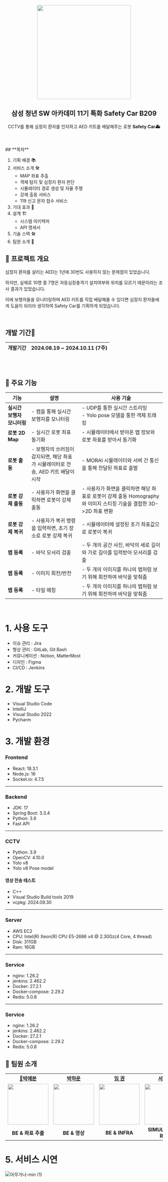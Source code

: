  <div align="center">

<img width="300px" src="https://github.com/user-attachments/assets/33d90d25-fe2f-4411-aa58-9e971deacb6e" />

<br>

<h2>삼성 청년 SW 아카데미 11기 특화 Safety Car B209</h2>

<p>
    CCTV를 통해 심정지 환자를 인지하고
    AED 키트를 배달해주는 로봇 <strong>Safety Car🚑</strong>
</p>

<br/>
<br/>

</div>

<div>
## **목차**

1. 기획 배경 📚
2. 서비스 소개 🛠️
   - MAP 좌표 추출
   - 객체 탐지 및 심정지 환자 판단
   - 시뮬레이터 경로 생성 및 자율 주행
   - 강제 출동 서비스
   - 119 신고 문자 접수 서비스
3. 기대 효과 🌟
4. 설계 🏗️
   - 시스템 아키텍처
   - API 명세서
5. 기술 스택 🛠️
6. 팀원 소개 👥
</div>

<div>

## 💫 프로젝트 개요

심정지 환자를 살리는 AED는 1년에 30번도 사용하지 않는 문제점이 있었습니다.

하지만, 실제로 10명 중 7명은 자동심장충격기 설치여부와 위치를 모르기 때문이라는 조사 결과가 있었습니다.

이에 보행자들을 모니터링하며 AED 키트를 직접 배달해줄 수 있다면 심정지 환자들에게 도움이 되리라 생각하여 Safety Car를 기획하게 되었습니다.

<br/>

<h2> 개발 기간📅</h2>

| 개발기간 | 2024.08.19 ~ 2024.10.11 (7주) |
| -------- | ----------------------------- |

</div>

</div>

<br/>
<br/>

<!-- 기술 스택 -->

## 📌 주요 기능

| **기능**                        | **설명**                                                                                                                                           | **사용 기술**                                                                                                              |
| ------------------------------- | -------------------------------------------------------------------------------------------------------------------------------------------------- | -------------------------------------------------------------------------------------------------------------------------- |
| **실시간 보행자 모니터링**          | - 캠을 통해 실시간 보행자를 모니터링<br>                                     | - UDP를 통한 실시간 스트리밍<br>- Yolo pose 모델을 통한 객체 트래킹                                                                |
| **로봇 2D Map** | - 실시간 로봇 좌표 동기화<br>                                                                     | - 시뮬레이터에서 받아온 맵 정보와 로봇 좌표를 받아서 동기화                                                                                             |
| **로봇 출동**                    | - 보행자의 쓰러짐이 감지되면, 해당 좌표가 시뮬레이터로 전송, AED 키트 배달이 시작                                                                                                     | - MORAI 시뮬레이터와 서버 간 통신을 통해 전달된 좌표로 출발                                                |
| **로봇 강제 출동**        | - 사용자가 화면을 클릭하면 로봇이 강제 출동<br>                                                                                    | - 사용자가 화면을 클릭하면 해당 좌표로 로봇이 강제 출동 Homography와 이미지 스티칭 기술을 결합한 3D->2D 좌표 변환                                                                                         |
| **로봇 강제 복귀**               | - 사용자가 복귀 명령을 입력하면, 초기 장소로 로봇 강제 복귀<br>                               | - 시뮬레이터에 설정된 초기 좌표값으로 로봇이 복귀 |
| **맵 등록**             | - 바닥 모서리 검출<br>                                                                        | - 두 개의 공간 사진, 바닥의 세로 길이와 가로 길이를 입력받아 모서리를 검출            |
| **맵 등록**          | - 이미지 회전/반전                                                              | - 두 개의 이미지를 하나의 맵처럼 보기 위해 회전하여 바닥을 맞춰줌                                                                                      |
| **맵 등록**          | - 타일 매칭                                                              | - 두 개의 이미지를 하나의 맵처럼 보기 위해 회전하여 바닥을 맞춰줌                                                                                      |

<br/>


# 1. 사용 도구
- 이슈 관리 : Jira
- 형상 관리 : GitLab, Git Bash
- 커뮤니케이션 : Notion, MatterMost
- 디자인 : Figma
- CI/CD : Jenkins

# 2. 개발 도구
- Visual Studio Code
- IntelliJ
- Visual Studio 2022
- Pycharm


# 3. 개발 환경
### Frontend 
- React: 18.3.1   
- Node.js: 16   
- Socket.io: 4.7.5

---
### Backend
- JDK: 17  
- Spring Boot: 3.3.4  
- Python: 3.9  
- Fast API

---
### CCTV
- Python: 3.9  
- OpenCV: 4.10.0  
- Yolo v8  
- Yolo v8 Pose model  

#### 영상 전송 테스트
- C++  
- Visual Studio Build tools 2019  
- vcpkg: 2024.09.30  

---
### Server    
- AWS EC2  
- CPU: Intel(R) Xeon(R) CPU E5-2686 v4 @ 2.30Gz(4 Core, 4 thread)  
- Disk: 311GB  
- Ram: 16GB

---

### Service
- nginx: 1.26.2    
- jenkins: 2.462.2     
- Docker: 27.2.1  
- Docker-compose: 2.29.2  
- Redis: 5.0.8

---

### Service
- nginx: 1.26.2    
- jenkins: 2.462.2     
- Docker: 27.2.1  
- Docker-compose: 2.29.2  
- Redis: 5.0.8

## 👥 팀원 소개

<table>
<tr>
    <td align="center"><a href="https://github.com/shanaid"><b>👑박예본</b></a></td>
    <td align="center"><a href="https://github.com/poow810"><b>박하운</b></a></td>
    <td align="center"><a href="https://github.com/boeunyoon"><b>임 권</b></a></td>
    <td align="center"><a href="https://github.com/Geunbeom"><b>서근범</b></a></td>
    <td align="center"><a href="https://github.com/ssuinh"><b>홍수인</b></a></td>
    <td align="center"><a href="https://github.com/"><b>황용주</b></a></td>
  </tr>
 <tr>
     <td align="center"><a href="https://github.com/shanaid"><img src="https://avatars.githubusercontent.com/shanaid" width="130px;" alt=""></a></td>
    <td align="center"><a href="https://github.com/poow810"><img src="https://avatars.githubusercontent.com/poow810" width="130px;" alt=""></a></td>
    <td align="center"><a href="https://github.com/Al17OTON"><img src="https://avatars.githubusercontent.com/Al17OTON" width="130px;" alt=""></a></td>
    <td align="center"><a href="https://github.com/Geunbeom"><img src="https://avatars.githubusercontent.com/Geunbeom" width="130px;" alt=""></a></td>
    <td align="center"><a href="https://github.com/ssuinh"><img src="https://avatars.githubusercontent.com/ssuinh" width="130px;" alt=""></a></td>
    <td align="center"><a href="https://github.com/"><img src="https://avatars.githubusercontent.com/" width="130px;" alt=""></a></td>

  </tr>
  <tr>
    <td align="center"><b>BE & 좌표 추출</b></a></td>
    <td align="center"><b>BE & 영상</b></a></td>
    <td align="center"><b>BE & INFRA</b></a></td>
    <td align="center"><b>SIMULATOR & ROS</b></a></td>
    <td align="center"><b>FE & 영상</b></a></td>
    <td align="center"><b>SIMULATOR & ROS</b></a></td>
  </tr>
</table>

# 5. 서비스 시연
![아무거나-min (1)](https://github.com/user-attachments/assets/b07ff352-dc21-439e-87ca-9c0d08e51016)







